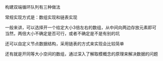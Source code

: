 构建双端循环队列有三种做法

常规实现方式是：数组实现和链表实现

一般来讲，可以选择开一个给定大小3倍左右的数组，从中间向两边存放元素即可
当然，两倍大小不确定是否可行，或者不确定是不是有别的坑

还可以自定义节点数据结构，采用链表的方式来实现会比较简单

还有就是开同等大小空间的数组，通过深入了解取模概念的原理来解决数据的问题